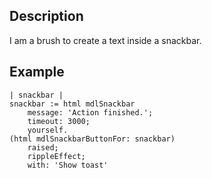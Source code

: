 Description
--------------------

I am a brush to create a text inside a snackbar.

Example
--------------------

	| snackbar |
	snackbar := html mdlSnackbar
		message: 'Action finished.';
		timeout: 3000;
		yourself.
	(html mdlSnackbarButtonFor: snackbar)
		raised;
		rippleEffect;
		with: 'Show toast'